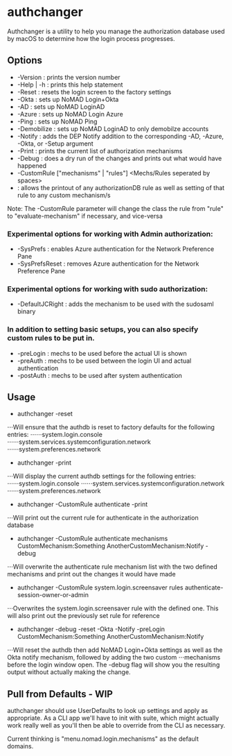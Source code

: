 #  authchanger

Authchanger is a utility to help you manage the authorization database used by macOS to determine how the login process progresses.


## Options

* -Version        : prints the version number
* -Help | -h      : prints this help statement
* -Reset          : resets the login screen to the factory settings
* -Okta           : sets up NoMAD Login+Okta
* -AD             : sets up NoMAD LoginAD
* -Azure          : sets up NoMAD Login Azure
* -Ping           : sets up NoMAD Ping
* -Demobilize     : sets up NoMAD LoginAD to only demobilze accounts
* -Notify         : adds the DEP Notify addition to the corresponding -AD, -Azure, -Okta, or -Setup argument
* -Print          : prints the current list of authorization mechanisms
* -Debug          : does a dry run of the changes and prints out what would have happened
* -CustomRule ["mechanisms" | "rules"] <Mechs/Rules seperated by spaces>
* : allows the printout of any authorizationDB rule as well as setting of that rule to any custom mechanism/s

Note: The -CustomRule parameter will change the class the rule from "rule" to "evaluate-mechanism" if necessary, and vice-versa

### Experimental options for working with Admin authorization:

* -SysPrefs       : enables Azure authentication for the Network Preference Pane
* -SysPrefsReset  : removes Azure authentication for the Network Preference Pane

### Experimental options for working with sudo authorization:

* -DefaultJCRight : adds the mechanism to be used with the sudosaml binary

### In addition to setting basic setups, you can also specify custom rules to be put in.

* -preLogin       : mechs to be used before the actual UI is shown
* -preAuth        : mechs to be used between the login UI and actual authentication
* -postAuth       : mechs to be used after system authentication

## Usage

* authchanger -reset

⋅⋅⋅Will ensure that the authdb is reset to factory defaults for the following entries:
⋅⋅⋅⋅⋅⋅system.login.console
⋅⋅⋅⋅⋅⋅system.services.systemconfiguration.network
⋅⋅⋅⋅⋅⋅system.preferences.network

* authchanger -print

⋅⋅⋅Will display the current authdb settings for the following entries:
⋅⋅⋅⋅⋅⋅system.login.console
⋅⋅⋅⋅⋅⋅system.services.systemconfiguration.network
⋅⋅⋅⋅⋅⋅system.preferences.network

* authchanger -CustomRule authenticate -print

⋅⋅⋅Will print out the current rule for authenticate in the authorization database

* authchanger -CustomRule authenticate mechanisms CustomMechanism:Something AnotherCustomMechanism:Notify -debug

⋅⋅⋅Will overwrite the authenticate rule mechanism list with the two defined mechanisms and print out the changes it would have made

* authchanger -CustomRule system.login.screensaver rules authenticate-session-owner-or-admin

⋅⋅⋅Overwrites the system.login.screensaver rule with the defined one. This will also print out the previously set rule for reference

* authchanger -debug -reset -Okta -Notify -preLogin CustomMechanism:Something AnotherCustomMechanism:Notify

⋅⋅⋅Will reset the authdb then add NoMAD Login+Okta settings as well as the Okta notify mechanism, followed by adding the two custom
⋅⋅⋅mechanisms before the login window open. The -debug flag will show you the resulting output without actually making the change.


## Pull from Defaults - WIP

authchanger should use UserDefaults to look up settings and apply as appropriate. As a CLI app we'll have to init with suite, which might actually work really well as you'll then be able to override from the CLI as necessary.

Current thinking is "menu.nomad.login.mechanisms" as the default domains.

